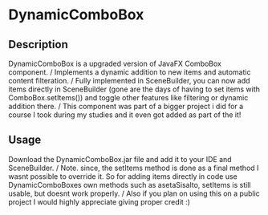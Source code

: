 # DynamicComboBox

## Description
DynamicComboBox is a upgraded version of JavaFX ComboBox component. /
Implements a dynamic addition to new items and automatic content filteration. /
Fully implemented in SceneBuilder, you can now add items directly in SceneBuilder (gone are the days of having to set items with ComboBox.setItems()) and toggle other features like filtering or dynamic addition there. /
This component was part of a bigger project i did for a course I took during my studies and it even got added as part of the it! 

## Usage
Download the DynamicComboBox.jar file and add it to your IDE and SceneBuilder. /
Note. since, the setItems method is done as a final method I wasnt possible to override it. So for adding items directly in code use DynamicComboBoxes own methods such as asetaSisalto, setItems is still usable, but doesnt work properly. /
Also if you plan on using this on a public project I would highly appreciate giving proper credit :)
